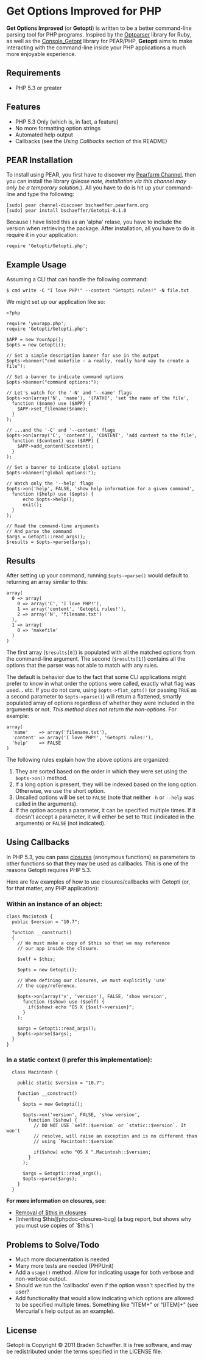 # Get Options Improved for PHP

**Get Options Improved** (or **Getopti**) is written to be a better command-line parsing tool for PHP programs. Inspired by the [Optparser][optparser] library for Ruby, as well as the [Console_Getopt][console-getopt] library for PEAR/PHP, **Getopti** aims to make interacting with the command-line inside your PHP applications a much more enjoyable experience.

## Requirements

* PHP 5.3 or greater

## Features

* PHP 5.3 Only (which is, in fact, a feature)
* No more formatting option strings
* Automated help output
* Callbacks (see the *Using Callbacks* section of this README)

## PEAR Installation

To install using PEAR, you first have to discover my [Pearfarm Channel](http://bschaeffer.pearfarm.org/), then you can install the library (*please note, installation via this channel may only be a temporary solution.*). All you have to do is hit up your command-line and type the following:

    [sudo] pear channel-discover bschaeffer.pearfarm.org
    [sudo] pear install bschaeffer/Getotpi-0.1.0

Because I have listed this as an 'alpha' relase, you have to include the version when retrieving the package. After installation, all you have to do is require it in your application:

    require 'Getopti/Getopti.php';

## Example Usage

Assuming a CLI that can handle the following command:

    $ cmd write -C "I love PHP!" --content "Getopti rules!" -N file.txt

We might set up our application like so:

    <?php
    
    require 'yourapp.php';
    require 'Getopti/Getopti.php';
    
    $APP = new YourApp();
    $opts = new Getopti();
    
    // Set a simple description banner for use in the output
    $opts->banner("cmd makefile - a really, really hard way to create a file");
    
    // Set a banner to indicate command options
    $opts->banner("command options:");
    
    // Let's watch for the '-N' and '--name' flags
    $opts->on(array('N', 'name'), '[PATH]', 'set the name of the file',
      function ($name) use ($APP) {
        $APP->set_filename($name);
      }
    );
    
    // ...and the '-C' and '--content' flags
    $opts->on(array('C', 'content'), 'CONTENT', 'add content to the file',
      function ($content) use ($APP) {
        $APP->add_content($content);
      }
    );
    
    // Set a banner to indicate global options
    $opts->banner("global options:");
    
    // Watch only the '--help' flags
    $opts->on('help', FALSE, 'show help information for a given command',
      function ($help) use ($opts) {
          echo $opts->help();
          exit();
      }
    );
    
    // Read the command-line arguments
    // And parse the command
    $args = Getopti::read_args();
    $results = $opts->parse($args);

## Results

After setting up your command, running `$opts->parse()` would default to returning an array similar to this:

    array(
      0 => array(
        0 => array('C', 'I love PHP!'),
        1 => array('content', 'Getopti rules!'),
        2 => array('N', 'filename.txt')
      ),
      1 => array(
        0 => 'makefile'
      )
    )

The first array (`$results[0]`) is populated with all the matched options from the command-line argument. The second (`$results[1]`) contains all the options that the parser was not able to match with any rules.

The default is behavior due to the fact that some CLI applications might prefer to know in what order the options were called, exactly what flag was used... etc. If you do not care, using `$opts->flat_opts()` (or passing `TRUE` as a second parameter to `$opts->parse()`) will return a flattened, smartly populated array of options regardless of whether they were included in the arguments or not. *This method does not return the non-options*. For example:

    array(
      'name'    => array('filename.txt'),
      'content' => array('I love PHP!', 'Getopti rules!'),
      'help'    => FALSE
    )

The following rules explain how the above options are organized:

1. They are sorted based on the order in which they were set using the `$opts->on()` method.
2. If a long option is present, they will be indexed based on the long option. Otherwise, we use the short option.
3. Uncalled options will be set to `FALSE` (note that neither `-h` or `--help` was called in the arguments).
4. If the option accepts a parameter, it can be specified multiple times. If it doesn't accept a parameter, it will either be set to `TRUE` (indicated in the arguments) or `FALSE` (not indicated).

## Using Callbacks

In PHP 5.3, you can pass [closures][phpdoc-closures] (anonymous functions) as parameters to other functions so that they may be used as callbacks. This is one of the reasons Getopti requires PHP 5.3.

Here are few examples of how to use closures/callbacks with Getopti (or, for that matter, any PHP application):

### Within an instance of an object:

    class Macintosh {
      public $version = "10.7";
      
      function __construct()
      { 
        // We must make a copy of $this so that we may reference
        // our app inside the closure.
        
        $self = $this;
        
        $opts = new Getopti();
        
        // When defining our closures, we must explicitly 'use'
        // the copy/reference.
        
        $opts->on(array('v', 'version'), FALSE, 'show version',   
          function ($show) use ($self) {
            if($show) echo "OS X {$self->version}";
          }
        );
        
        $args = Getopti::read_args();
        $opts->parse($args);
      }
    }

### In a static context (I prefer this implementation):

      class Macintosh {
        
        public static $version = "10.7";
        
        function __construct()
        {
          $opts = new Getopti();
          
          $opts->on('version', FALSE, 'show version', 
            function ($show) {
              // DO NOT USE `self::$version` or `static::$version`. It won't
              // resolve, will raise an exception and is no different than
              // using `Macintosh::$version`
              
              if($show) echo "OS X ".Macintosh::$version;
            }
          );
          
          $args = Getopti::read_args();
          $opts->parse($args);
        }
      }

**For more information on closures, see**:

* [Removal of $this in closures][phpdoc-closures-wiki]
* [Inheriting $this][phpdoc-closures-bug] (a bug report, but shows why you must use copies of `$this`)

## Problems to Solve/Todo

* Much more documentation is needed
* Many more tests are needed (PHPUnit)
* Add a `usage()` method. Allow for indicating usage for both verbose and non-verbose output.
* Should we run the 'callbacks' even if the option wasn't specified by the user?
* Add functionality that would allow indicating which options are allowed to be specified multiple times. Something like "ITEM+" or "[ITEM]+" (see Mercurial's help output as an example).

## License

Getopti is Copyright © 2011 Braden Schaeffer. It is free software, and may be redistributed under the terms specified in the LICENSE file.

[optparser]: http://www.ruby-doc.org/stdlib/libdoc/optparse/rdoc/index.html
[console-getopt]: http://pear.php.net/package/Console_Getopt
[phpdoc-closures]: http://php.net/manual/en/functions.anonymous.php
[phpdoc-closures-wiki]: http://wiki.php.net/rfc/closures/removal-of-this
[phpdoc-closures-bug]: http://bugs.php.net/bug.php?id=49543